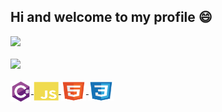 ## Hi and welcome to my profile 😄


 <div>
   <a href="https://github.com/MPoleto">
   <img height="180em" src="https://github-readme-stats.vercel.app/api?username=MPoleto&show_icons=true&theme=github_dark&include_all_commits=true&count_private=true"/>
   <br><br>
   <img height="180em" src="https://github-readme-stats.vercel.app/api/top-langs/?username=MPoleto&layout=compact&langs_count=6&theme=github_dark"/>
</div>
<div style="display: inline_block"><br>
  <img align="center" alt="Csharp" height="33" src="https://raw.githubusercontent.com/devicons/devicon/master/icons/csharp/csharp-original.svg">
  <img align="center" alt="Js" height="30" width="40" src="https://raw.githubusercontent.com/devicons/devicon/master/icons/javascript/javascript-plain.svg">
  <img align="center" alt="HTML" height="30" width="40" src="https://raw.githubusercontent.com/devicons/devicon/master/icons/html5/html5-original.svg">
  <img align="center" alt="CSS" height="30" width="40" src="https://raw.githubusercontent.com/devicons/devicon/master/icons/css3/css3-original.svg">
</div>


